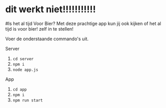 # dit werkt niet!!!!!!!!!!!

#Is het al tijd Voor Bier?
Met deze prachtige app kun jij ook kijken of het al tijd is voor bier!
zelf in te stellen!

Voer de onderstaande commando's uit.

Server
1. `cd server`
2. `npm i`
3. `node app.js`

App
1. `cd app`
2. `npm i`
3. `npm run start`






